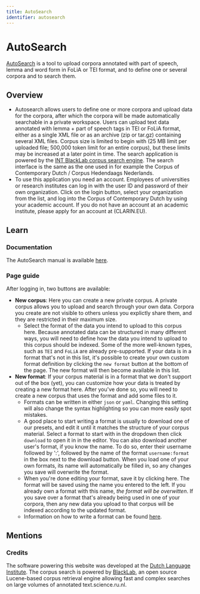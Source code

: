 ```yaml
---
title: AutoSearch
identifier: autosearch
---
```


# AutoSearch

[AutoSearch](https://autosearch.ivdnt.org/) is a tool to upload corpora annotated with part of speech, lemma and word form in FoLiA or TEI format, and to define one or several corpora and to search them.

## Overview

* Autosearch allows users to define one or more corpora and upload data for the corpora, after which the corpora will be made automatically searchable in a private workspace. Users can upload text data annotated with lemma + part of speech tags in TEI or FoLiA format, either as a single XML file or as an archive (zip or tar.gz) containing several XML files. Corpus size is limited to begin with (25 MB limit per uploaded file; 500,000 token limit for an entire corpus), but these limits may be increased at a later point in time. The search application is powered by the [INT BlackLab corpus search engine](https://github.com/INL/BlackLab/). The search interface is the same as the one used in for example the Corpus of Contemporary Dutch / Corpus Hedendaags Nederlands.
* To use this application you need an account. Employees of universities or research institutes can log in with the user ID and password of their own organization. Click on the login button, select your organization from the list, and log into the Corpus of Contemporary Dutch by using your academic account.
If you do not have an account at an academic institute, please apply for an account at (CLARIN.EU).




## Learn

### Documentation

The AutoSearch manual is available [here](https://portal.clarin.inl.nl/autocorp/doc/AutoSearch-manual.pdf).

### Page guide

After logging in, two buttons are available:

* **New corpus**: Here you can create a new private corpus. A private corpus allows you to upload and search through your own data. Corpora you create are not visible to others unless you explictly share them, and they are restricted in their maximum size.
  * Select the format of the data you intend to upload to this corpus here. Because annotated data can be structured in many different ways, you will need to define how the data you intend to upload to this corpus should be indexed. Some of the more well-known types, such as ``TEI`` and ``FoLiA`` are already pre-supported. If your data is in a format that's not in this list, it's possible to create your own custom format definition by clicking the ``new format`` button at the bottom of the page. The new format will then become available in this list.
* **New format**: If your corpus material is in a format that we don't support out of the box (yet), you can customize how your data is treated by creating a new format here. After you've done so, you will need to create a new corpus that uses the format and add some files to it.
  * Formats can be written in either ``json`` or ``yaml``. Changing this setting will also change the syntax highlighting so you can more easily spot mistakes.
  * A good place to start writing a format is usually to download one of our presets, and edit it until it matches the structure of your corpus material. Select a format to start with in the dropdown then click ``download`` to open it in in the editor. You can also download another user's format, if you know the name. To do so, enter their username followed by ':', followed by the name of the format ``username:format`` in the box next to the download button. When you load one of your own formats, its name will automatically be filled in, so any changes you save will overwrite the format.
  * When you're done editing your format, save it by clicking here. The format will be saved using the name you entered to the left. If you already own a format with this name, *the format will be overwitten*. If you save over a format that's already being used in one of your corpora, then any new data you upload to that corpus will be indexed according to the updated format.
  * Information on how to write a format can be found [here](https://inl.github.io/BlackLab/guide/how-to-configure-indexing.html).





## Mentions

### Credits

The software powering this website was developed at the [Dutch Language Institute](https://ivdnt.org/). The corpus search is powered by [BlackLab](https://github.com/INL/BlackLab), an open source Lucene-based corpus retrieval engine allowing fast and complex searches on large volumes of annotated text.science.ru.nl.


